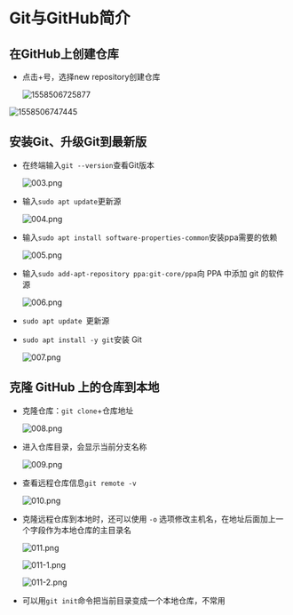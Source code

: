 # Git与GitHub简介

## 在GitHub上创建仓库

- 点击+号，选择new repository创建仓库

  ![1558506725877](https://github.com/inspurcloudgroup/icprd1/blob/master/%E5%94%90%E8%88%AA/markdown_pictures/20190522/001.png?raw=true)



![1558506747445](https://github.com/inspurcloudgroup/icprd1/blob/master/%E5%94%90%E8%88%AA/markdown_pictures/20190522/002.png?raw=true)

## 安装Git、升级Git到最新版

- 在终端输入`git --version`查看Git版本

  ![003.png](https://github.com/inspurcloudgroup/icprd1/blob/master/%E5%94%90%E8%88%AA/markdown_pictures/20190522/003.png?raw=true)

- 输入`sudo apt update`更新源

  ![004.png](https://github.com/inspurcloudgroup/icprd1/blob/master/%E5%94%90%E8%88%AA/markdown_pictures/20190522/004.png?raw=true)

- 输入`sudo apt install software-properties-common`安装ppa需要的依赖

  ![005.png](https://github.com/inspurcloudgroup/icprd1/blob/master/%E5%94%90%E8%88%AA/markdown_pictures/20190522/005.png?raw=true)

- 输入`sudo add-apt-repository ppa:git-core/ppa`向 PPA 中添加 git 的软件源

  ![006.png](https://github.com/inspurcloudgroup/icprd1/blob/master/%E5%94%90%E8%88%AA/markdown_pictures/20190522/006.png?raw=true)

- `sudo apt update `更新源

- `sudo apt install -y git`安装 Git

  ![007.png](https://github.com/inspurcloudgroup/icprd1/blob/master/%E5%94%90%E8%88%AA/markdown_pictures/20190522/007.png?raw=true)

## 克隆 GitHub 上的仓库到本地

- 克隆仓库：`git clone`+仓库地址

  ![008.png](https://github.com/inspurcloudgroup/icprd1/blob/master/%E5%94%90%E8%88%AA/markdown_pictures/20190522/008.png?raw=true)

- 进入仓库目录，会显示当前分支名称

  ![009.png](https://github.com/inspurcloudgroup/icprd1/blob/master/%E5%94%90%E8%88%AA/markdown_pictures/20190522/009.png?raw=true)

- 查看远程仓库信息`git remote -v`

  ![010.png](https://github.com/inspurcloudgroup/icprd1/blob/master/%E5%94%90%E8%88%AA/markdown_pictures/20190522/010.png?raw=true)

- 克隆远程仓库到本地时，还可以使用 `-o` 选项修改主机名，在地址后面加上一个字段作为本地仓库的主目录名

  ![011.png](https://github.com/inspurcloudgroup/icprd1/blob/master/%E5%94%90%E8%88%AA/markdown_pictures/20190522/011.png?raw=true)

  ![011-1.png](https://github.com/inspurcloudgroup/icprd1/blob/master/%E5%94%90%E8%88%AA/markdown_pictures/20190522/011-1.png?raw=true)

  ![011-2.png](https://github.com/inspurcloudgroup/icprd1/blob/master/%E5%94%90%E8%88%AA/markdown_pictures/20190522/011-2.png?raw=true)

- 可以用`git init`命令把当前目录变成一个本地仓库，不常用